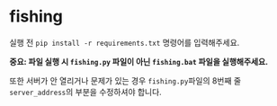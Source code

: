 # fishing
실행 전 ```pip install -r requirements.txt``` 명령어를 입력해주세요.

**중요: 파일 실행 시 ```fishing.py``` 파일이 아닌 ```fishing.bat``` 파일을 실행해주세요.**

또한 서버가 안 열리거나 문제가 있는 경우 ```fishing.py```파일의 8번째 줄 ```server_address```의 부분을 수정하셔야 합니다.